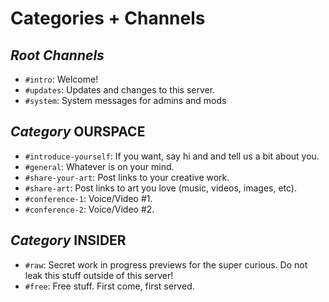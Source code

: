 # Categories + Channels

## *Root Channels*

- `#intro`: Welcome!
- `#updates`: Updates and changes to this server.
- `#system`: System messages for admins and mods

## *Category* OURSPACE

- `#introduce-yourself`: If you want, say hi and and tell us a bit about you.
- `#general`: Whatever is on your mind.
- `#share-your-art`: Post links to your creative work.
- `#share-art`: Post links to art you love (music, videos, images, etc).
- `#conference-1`: Voice/Video #1.
- `#conference-2`: Voice/Video #2.

## *Category* INSIDER

- `#raw`: Secret work in progress previews for the super curious. Do not leak this stuff outside of this server!
- `#free`: Free stuff. First come, first served.
